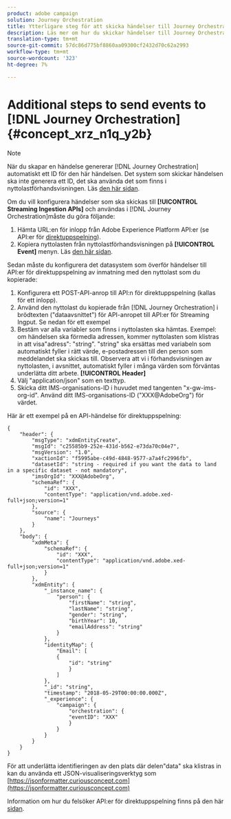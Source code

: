 ```yaml
---
product: adobe campaign
solution: Journey Orchestration
title: Ytterligare steg för att skicka händelser till Journey Orchestration
description: Läs mer om hur du skickar händelser till Journey Orchestration
translation-type: tm+mt
source-git-commit: 57dc86d775bf8860aa09300cf2432d70c62a2993
workflow-type: tm+mt
source-wordcount: '323'
ht-degree: 7%

---
```




# Additional steps to send events to [!DNL Journey Orchestration] {#concept_xrz_n1q_y2b}

>[!NOTE]
>
>När du skapar en händelse genererar [!DNL Journey Orchestration] automatiskt ett ID för den här händelsen. Det system som skickar händelsen ska inte generera ett ID, det ska använda det som finns i nyttolastförhandsvisningen. Läs [den här sidan](../event/previewing-the-payload.md).

Om du vill konfigurera händelser som ska skickas till **[!UICONTROL Streaming Ingestion APIs]** och användas i [!DNL Journey Orchestration]måste du göra följande:

1. Hämta URL:en för inlopp från Adobe Experience Platform API:er (se API:er för [direktuppspelning](https://docs.adobe.com/content/help/sv-SE/experience-platform/ingestion/streaming/overview.html)).
1. Kopiera nyttolasten från nyttolastförhandsvisningen på **[!UICONTROL Event]** menyn. Läs [den här sidan](../event/defining-the-payload-fields.md).

Sedan måste du konfigurera det datasystem som överför händelser till API:er för direktuppspelning av inmatning med den nyttolast som du kopierade:

1. Konfigurera ett POST-API-anrop till API:n för direktuppspelning (kallas för ett inlopp).
1. Använd den nyttolast du kopierade från [!DNL Journey Orchestration] i brödtexten (&quot;dataavsnittet&quot;) för API-anropet till API:er för Streaming Ingput. Se nedan för ett exempel
1. Bestäm var alla variabler som finns i nyttolasten ska hämtas. Exempel: om händelsen ska förmedla adressen, kommer nyttolasten som klistras in att visa&quot;adress&quot;: &quot;string&quot;. &quot;string&quot; ska ersättas med variabeln som automatiskt fyller i rätt värde, e-postadressen till den person som meddelandet ska skickas till. Observera att vi i förhandsvisningen av nyttolasten, i avsnittet, automatiskt fyller i många värden som förväntas underlätta ditt arbete. **[!UICONTROL Header]**
1. Välj &quot;application/json&quot; som en texttyp.
1. Skicka ditt IMS-organisations-ID i huvudet med tangenten &quot;x-gw-ims-org-id&quot;. Använd ditt IMS-organisations-ID (&quot;XXX@AdobeOrg&quot;) för värdet.

Här är ett exempel på en API-händelse för direktuppspelning:

```
{
    "header": {
        "msgType": "xdmEntityCreate",
        "msgId": "c25585b9-252e-431d-b562-e73da70c04e7",
        "msgVersion": "1.0",
        "xactionId": "f5995abe-c49d-4848-9577-a7a4fc2996fb",
        "datasetId": "string - required if you want the data to land in a specific dataset - not mandatory",
        "imsOrgId": "XXX@AdobeOrg",
        "schemaRef": {
            "id": "XXX",
            "contentType": "application/vnd.adobe.xed-full+json;version=1"
        },
        "source": {
            "name": "Journeys"
        }
    },
    "body": {
        "xdmMeta": {
            "schemaRef": {
                "id": "XXX",
                "contentType": "application/vnd.adobe.xed-full+json;version=1"
            }
        },
        "xdmEntity": {
            "_instance_name": {
                "person": {
                    "firstName": "string",
                    "lastName": "string",
                    "gender": "string",
                    "birthYear": 10,
                    "emailAddress": "string"
                }
            },
            "identityMap": {
                "Email": [
                {
                    "id": "string"
                    }
                ]
            },
            "_id": "string",
            "timestamp": "2018-05-29T00:00:00.000Z",
            "_experience": {
                "campaign": {
                    "orchestration": {
                    "eventID": "XXX"
                    }
                }
            }
        }
    }
}
```

För att underlätta identifieringen av den plats där delen&quot;data&quot; ska klistras in kan du använda ett JSON-visualiseringsverktyg som [https://jsonformatter.curiousconcept.com](https://jsonformatter.curiousconcept.com)

Information om hur du felsöker API:er för direktuppspelning finns på den här [sidan](https://docs.adobe.com/content/help/sv-SE/experience-platform/ingestion/streaming/troubleshooting.html).
